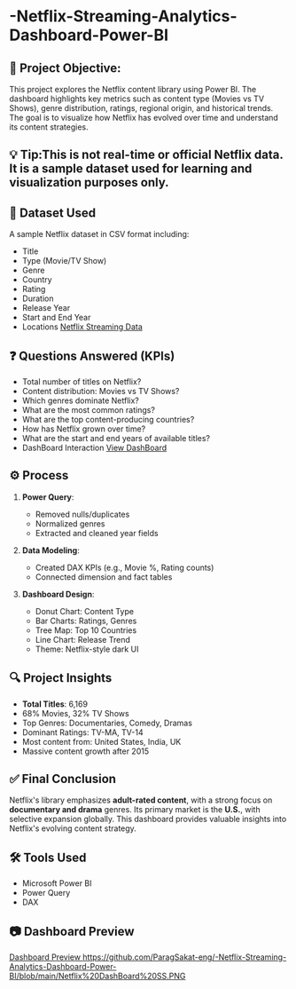 # -Netflix-Streaming-Analytics-Dashboard-Power-BI
## 📌 Project Objective:
This project explores the Netflix content library using Power BI. The dashboard highlights key metrics such as content type (Movies vs TV Shows),  genre distribution, ratings, regional origin, and historical trends. The goal is to visualize how Netflix has evolved over time and understand its content strategies.

## 💡 Tip:This is not real-time or official Netflix data. It is a sample dataset used for learning and visualization purposes only.

## 📂 Dataset Used
A sample Netflix dataset in CSV format including:
- Title
- Type (Movie/TV Show)
- Genre
- Country
- Rating
- Duration
- Release Year
- Start and End Year
- Locations
  <a href="https://github.com/ParagSakat-eng/-Netflix-Streaming-Analytics-Dashboard-Power-BI/blob/main/netflix_titles.csv"> Netflix Streaming Data</a>
  
## ❓ Questions Answered (KPIs)
- Total number of titles on Netflix?
- Content distribution: Movies vs TV Shows?
- Which genres dominate Netflix?
- What are the most common ratings?
- What are the top content-producing countries?
- How has Netflix grown over time?
- What are the start and end years of available titles?
- DashBoard Interaction <a href="https://github.com/ParagSakat-eng/-Netflix-Streaming-Analytics-Dashboard-Power-BI/blob/main/Netflix%20Dashboard.pdf"> View DashBoard </a>
  

## ⚙️ Process

1. **Power Query**:
   - Removed nulls/duplicates
   - Normalized genres
   - Extracted and cleaned year fields

2. **Data Modeling**:
   - Created DAX KPIs (e.g., Movie %, Rating counts)
   - Connected dimension and fact tables

3. **Dashboard Design**:
   - Donut Chart: Content Type
   - Bar Charts: Ratings, Genres
   - Tree Map: Top 10 Countries
   - Line Chart: Release Trend
   - Theme: Netflix-style dark UI

  ## 🔍 Project Insights

- **Total Titles**: 6,169
- 68% Movies, 32% TV Shows
- Top Genres: Documentaries, Comedy, Dramas
- Dominant Ratings: TV-MA, TV-14
- Most content from: United States, India, UK
- Massive content growth after 2015
  
## ✅ Final Conclusion

Netflix's library emphasizes **adult-rated content**, with a strong focus on **documentary and drama** genres. Its primary market is the **U.S.**, with selective expansion globally. This dashboard provides valuable insights into Netflix's evolving content strategy.

## 🛠️ Tools Used
- Microsoft Power BI
- Power Query
- DAX
  
## 📷 Dashboard Preview
<a href="https://github.com/ParagSakat-eng/-Netflix-Streaming-Analytics-Dashboard-Power-BI/blob/main/Netflix%20DashBoard%20SS.PNG"> Dashboard Preview </a>
https://github.com/ParagSakat-eng/-Netflix-Streaming-Analytics-Dashboard-Power-BI/blob/main/Netflix%20DashBoard%20SS.PNG
